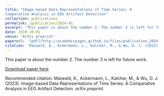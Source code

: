 ```yaml
---
title: "Image-based Data Representations of Time Series: A
Comparative Analysis in EEG Artifact Detection"
collection: publications
permalink: /publication/2024-01
excerpt: 'This paper is about the number 2. The number 3 is left for future work.'
date: 2010-10-01
venue: 'ArXiv preprint'
paperurl: '[pdf](http://academicpages.github.io/files/publication_2024-01.pdf)'
citation: 'Maiwald, A., Ackermann, L., Kalcher, M., & Wu, D. J. (2023). Image-based Data Representations of Time Series: A Comparative Analysis in EEG Artifact Detection. <i>arXiv preprint</i>'
---
```

This paper is about the number 2. The number 3 is left for future work.

[Download paper here](http://academicpages.github.io/files/publication_2024-01.pdf)

Recommended citation: Maiwald, A., Ackermann, L., Kalcher, M., & Wu, D. J. (2023). Image-based Data Representations of Time Series: A Comparative Analysis in EEG Artifact Detection. <i>arXiv preprint</i>.